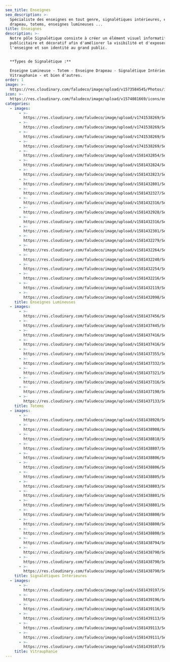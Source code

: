 ```yaml
---
seo_title: Enseignes
seo_description: >-
  Spécialiste des enseignes en tout genre, signalétiques intérieures, enseignes
  drapeau, totems, enseignes lumineuses ...
title: Enseignes
description: >-
  Notre pôle Signalétique consiste à créer un élément visuel informatif,
  publicitaire et décoratif afin d'améliorer la visibilité et d'exposer
  l'enseigne et son identité au grand public.


  **Types de Signalétique :**

  Enseigne Lumineuse - Totem - Enseigne Drapeau - Signalétique Intérieure -
  Vitrauphanie - et bien d'autres.
order: 1
image: >-
  https://res.cloudinary.com/faludeco/image/upload/v1573584545/Photos/img272_ckqca5.jpg
icon: >-
  https://res.cloudinary.com/faludeco/image/upload/v1574081669/icons/enseignes_edpei9.jpg
categories:
  - images:
      - >-
        https://res.cloudinary.com/faludeco/image/upload/v1741538269/Services/Enseignes/Enseignes%20Lumineuses/WhatsApp_Image_2025-03-09_at_17.34.44_xjd4fr.jpg
      - >-
        https://res.cloudinary.com/faludeco/image/upload/v1741538269/Services/Enseignes/Enseignes%20Lumineuses/WhatsApp_Image_2025-03-09_at_17.34.28_v5hi9d.jpg
      - >-
        https://res.cloudinary.com/faludeco/image/upload/v1741538269/Services/Enseignes/Enseignes%20Lumineuses/WhatsApp_Image_2025-03-09_at_17.34.43_fklpqc.jpg
      - >-
        https://res.cloudinary.com/faludeco/image/upload/v1741538269/Services/Enseignes/Enseignes%20Lumineuses/WhatsApp_Image_2025-03-09_at_17.34.43_1_dnxlfy.jpg
      - >-
        https://res.cloudinary.com/faludeco/image/upload/v1581432854/Services/Enseignes/Enseignes%20Lumineuses/WhatsApp_Image_2019-06-19_at_20.56.35_1_ynz51y_spwaao.jpg
      - >-
        https://res.cloudinary.com/faludeco/image/upload/v1581432824/Services/Enseignes/Enseignes%20Lumineuses/WhatsApp_Image_2020-02-05_at_11.03.38_4_sc11cy.jpg
      - >-
        https://res.cloudinary.com/faludeco/image/upload/v1581432823/Services/Enseignes/Enseignes%20Lumineuses/WhatsApp_Image_2020-02-04_at_11.43.18_2_jnnncy.jpg
      - >-
        https://res.cloudinary.com/faludeco/image/upload/v1581432801/Services/Enseignes/Enseignes%20Lumineuses/SAHAM_Assistance1_e5tldo.jpg
      - >-
        https://res.cloudinary.com/faludeco/image/upload/v1581432327/Services/Enseignes/Enseignes%20Lumineuses/MotorVillage_zfe06x.jpg
      - >-
        https://res.cloudinary.com/faludeco/image/upload/v1581432316/Services/Enseignes/Enseignes%20Lumineuses/img299_vf6ey2_vccdd4.jpg
      - >-
        https://res.cloudinary.com/faludeco/image/upload/v1581432928/Services/Enseignes/Enseignes%20Lumineuses/xDSCN0552_tdegw6.jpg
      - >-
        https://res.cloudinary.com/faludeco/image/upload/v1581432316/Services/Enseignes/Enseignes%20Lumineuses/img401_z8ljfm_c7uzc9.jpg
      - >-
        https://res.cloudinary.com/faludeco/image/upload/v1581432301/Services/Enseignes/Enseignes%20Lumineuses/img161_lkb0qb_kupe7m.jpg
      - >-
        https://res.cloudinary.com/faludeco/image/upload/v1581432279/Services/Enseignes/Enseignes%20Lumineuses/img104_njdaqk_sb8waj.jpg
      - >-
        https://res.cloudinary.com/faludeco/image/upload/v1581432264/Services/Enseignes/Enseignes%20Lumineuses/img90_zsbghz_ysi355.jpg
      - >-
        https://res.cloudinary.com/faludeco/image/upload/v1581432240/Services/Enseignes/Enseignes%20Lumineuses/img59_azfxcp_e38yve.jpg
      - >-
        https://res.cloudinary.com/faludeco/image/upload/v1581432254/Services/Enseignes/Enseignes%20Lumineuses/img74_am7tef_vlsa5y.jpg
      - >-
        https://res.cloudinary.com/faludeco/image/upload/v1581432216/Services/Enseignes/Enseignes%20Lumineuses/img42_ckuwdl_yen28e.jpg
      - >-
        https://res.cloudinary.com/faludeco/image/upload/v1581432119/Services/Enseignes/Enseignes%20Lumineuses/img28_plehrl_mtvcxa.jpg
      - >-
        https://res.cloudinary.com/faludeco/image/upload/v1581432098/Services/Enseignes/Enseignes%20Lumineuses/image02_rayome.jpg
    title: Enseignes Lumineuses
  - images:
      - >-
        https://res.cloudinary.com/faludeco/image/upload/v1581437456/Services/Enseignes/Totem/20190220_155320_etzxyx.jpg
      - >-
        https://res.cloudinary.com/faludeco/image/upload/v1581437445/Services/Enseignes/Totem/DSCN9986_jbklcs.jpg
      - >-
        https://res.cloudinary.com/faludeco/image/upload/v1581437416/Services/Enseignes/Totem/P1020308_wtsiv2.jpg
      - >-
        https://res.cloudinary.com/faludeco/image/upload/v1581437416/Services/Enseignes/Totem/P2110507_wy4dd0.jpg
      - >-
        https://res.cloudinary.com/faludeco/image/upload/v1581437355/Services/Enseignes/Totem/IMG_5770_gco1q1.jpg
      - >-
        https://res.cloudinary.com/faludeco/image/upload/v1581437332/Services/Enseignes/Totem/WhatsApp_Image_2020-02-06_at_09.23.06_19_xtx3dw.jpg
      - >-
        https://res.cloudinary.com/faludeco/image/upload/v1581437321/Services/Enseignes/Totem/unnamed_jzftpj.jpg
      - >-
        https://res.cloudinary.com/faludeco/image/upload/v1581437316/Services/Enseignes/Totem/Pasteur_Optique2_qlzmcm.jpg
      - >-
        https://res.cloudinary.com/faludeco/image/upload/v1581437198/Services/Enseignes/Totem/P1010222_lgq7tm.jpg
      - >-
        https://res.cloudinary.com/faludeco/image/upload/v1581437133/Services/Enseignes/Totem/img147_itqjcl_nmjfry.jpg
    title: Totems
  - images:
      - >-
        https://res.cloudinary.com/faludeco/image/upload/v1581438920/Services/Enseignes/Signal%C3%A9tique%20Interieur/20190722_152101_a2ak5y.jpg
      - >-
        https://res.cloudinary.com/faludeco/image/upload/v1581438908/Services/Enseignes/Signal%C3%A9tique%20Interieur/20181009_170213_qashxu.jpg
      - >-
        https://res.cloudinary.com/faludeco/image/upload/v1581438818/Services/Enseignes/Signal%C3%A9tique%20Interieur/img328_nb0ddr_sdjjhf.jpg
      - >-
        https://res.cloudinary.com/faludeco/image/upload/v1581438807/Services/Enseignes/Signal%C3%A9tique%20Interieur/WhatsApp_Image_2020-02-06_at_09.23.06_17_phn2iy.jpg
      - >-
        https://res.cloudinary.com/faludeco/image/upload/v1581438806/Services/Enseignes/Signal%C3%A9tique%20Interieur/WhatsApp_Image_2020-02-06_at_09.23.06_12_pjxk2o.jpg
      - >-
        https://res.cloudinary.com/faludeco/image/upload/v1581438806/Services/Enseignes/Signal%C3%A9tique%20Interieur/WhatsApp_Image_2020-02-05_at_11.03.38_8_tbbxiw.jpg
      - >-
        https://res.cloudinary.com/faludeco/image/upload/v1581438805/Services/Enseignes/Signal%C3%A9tique%20Interieur/WhatsApp_Image_2020-02-06_at_09.23.06_7_x63ai3.jpg
      - >-
        https://res.cloudinary.com/faludeco/image/upload/v1581438803/Services/Enseignes/Signal%C3%A9tique%20Interieur/WhatsApp_Image_2020-02-05_at_14.39.05_wepijm.jpg
      - >-
        https://res.cloudinary.com/faludeco/image/upload/v1581438801/Services/Enseignes/Signal%C3%A9tique%20Interieur/WhatsApp_Image_2020-02-05_at_14.39.05_1_rrjkas.jpg
      - >-
        https://res.cloudinary.com/faludeco/image/upload/v1581438801/Services/Enseignes/Signal%C3%A9tique%20Interieur/WhatsApp_Image_2020-02-05_at_11.03.38_12_meka9w.jpg
      - >-
        https://res.cloudinary.com/faludeco/image/upload/v1581438800/Services/Enseignes/Signal%C3%A9tique%20Interieur/WhatsApp_Image_2020-02-05_at_11.03.38_5_bt11n3.jpg
      - >-
        https://res.cloudinary.com/faludeco/image/upload/v1581438800/Services/Enseignes/Signal%C3%A9tique%20Interieur/img329_pxqs3i_s90bux.jpg
      - >-
        https://res.cloudinary.com/faludeco/image/upload/v1581438800/Services/Enseignes/Signal%C3%A9tique%20Interieur/img356_hzaww1_iircmz.jpg
      - >-
        https://res.cloudinary.com/faludeco/image/upload/v1581438794/Services/Enseignes/Signal%C3%A9tique%20Interieur/img75_jdzly3_kzhknu.jpg
      - >-
        https://res.cloudinary.com/faludeco/image/upload/v1581438790/Services/Enseignes/Signal%C3%A9tique%20Interieur/img327_hrg0o3_kaec8b.jpg
      - >-
        https://res.cloudinary.com/faludeco/image/upload/v1581438790/Services/Enseignes/Signal%C3%A9tique%20Interieur/img314_vukkwo_nlpig3.jpg
      - >-
        https://res.cloudinary.com/faludeco/image/upload/v1581438790/Services/Enseignes/Signal%C3%A9tique%20Interieur/img313_nykr9n_edsuxu.jpg
    title: Signalétiques Intérieures
  - images:
      - >-
        https://res.cloudinary.com/faludeco/image/upload/v1581439197/Services/Enseignes/Vitrauphanie/P2110095_vjrzhh.jpg
      - >-
        https://res.cloudinary.com/faludeco/image/upload/v1581439196/Services/Enseignes/Vitrauphanie/P1020386_t44j0t.jpg
      - >-
        https://res.cloudinary.com/faludeco/image/upload/v1581439116/Services/Enseignes/Vitrauphanie/WhatsApp_Image_2020-02-06_at_09.23.06_4_vznmla.jpg
      - >-
        https://res.cloudinary.com/faludeco/image/upload/v1581439113/Services/Enseignes/Vitrauphanie/WhatsApp_Image_2020-02-06_at_09.23.06_3_mdwvke.jpg
      - >-
        https://res.cloudinary.com/faludeco/image/upload/v1581439113/Services/Enseignes/Vitrauphanie/WhatsApp_Image_2020-02-06_at_09.23.06_5_dkaeoe.jpg
      - >-
        https://res.cloudinary.com/faludeco/image/upload/v1581439111/Services/Enseignes/Vitrauphanie/WhatsApp_Image_2019-09-24_at_14.43.27_-_Copie_satehh.jpg
      - >-
        https://res.cloudinary.com/faludeco/image/upload/v1581439107/Services/Enseignes/Vitrauphanie/WhatsApp_Image_2019-09-24_at_14.43.26_-_Copie_ir8ia6.jpg
    title: Vitrauphanie
---
```


